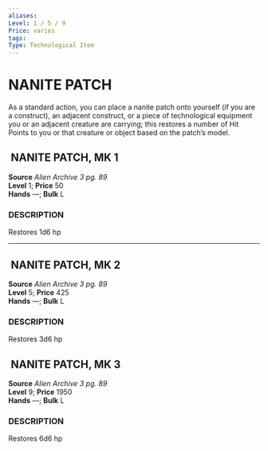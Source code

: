 ```yaml
---
aliases: 
Level: 1 / 5 / 9 
Price: varies 
tags: 
Type: Technological Item
---
```


# NANITE PATCH

As a standard action, you can place a nanite patch onto yourself (if you are a construct), an adjacent construct, or a piece of technological equipment you or an adjacent creature are carrying; this restores a number of Hit Points to you or that creature or object based on the patch’s model.  

##  NANITE PATCH, MK 1

**Source** _Alien Archive 3 pg. 89_  
**Level** 1; **Price** 50  
**Hands** —; **Bulk** L

### DESCRIPTION

Restores 1d6 hp

---

##  NANITE PATCH, MK 2

**Source** _Alien Archive 3 pg. 89_  
**Level** 5; **Price** 425  
**Hands** —; **Bulk** L

### DESCRIPTION

Restores 3d6 hp

##  NANITE PATCH, MK 3

**Source** _Alien Archive 3 pg. 89_  
**Level** 9; **Price** 1950  
**Hands** —; **Bulk** L

### DESCRIPTION

Restores 6d6 hp